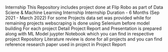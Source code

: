 Internship
This Repository includes project done at Flip Robo as part of Data Sciene & Machine Learning Internship
Internship Duration - 6 Months (Sep 2021 - March 2022)
For some Projects data set was provided while for remaining projects webscraping is done using Selenium before model building
For each project Detail Project Report and Presentation is prepared along with ML Model juypter Notebook which you can find in respective project Repository
Literature review is done for all projects and you can find reference research paper used in project in Project Report
